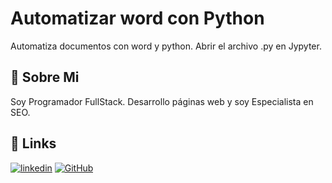 
# Automatizar word con Python

Automatiza documentos con word y python.
Abrir el archivo .py en Jypyter.




## 🚀 Sobre Mi
Soy Programador FullStack. Desarrollo páginas web y soy Especialista en SEO.


## 🔗 Links
[![linkedin](https://img.shields.io/badge/linkedin-0A66C2?style=for-the-badge&logo=linkedin&logoColor=white)](https://www.linkedin.com/in/javierargo/)
[![GitHub](https://img.shields.io/badge/GitHub-000?style=for-the-badge&logo=github&logoColor=white)](https://github.com/javierarteagagonzales)


